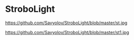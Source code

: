# StroboLight
https://github.com/Savyolov/StroboLight/blob/master/st.jpg

https://github.com/Savyolov/StroboLight/blob/master/st1.jpg
